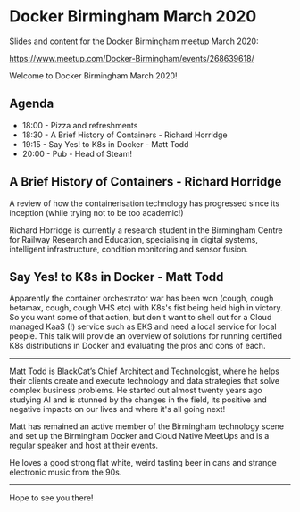 # Docker Birmingham March 2020

Slides and content for the Docker Birmingham meetup March 2020:

https://www.meetup.com/Docker-Birmingham/events/268639618/

Welcome to Docker Birmingham March 2020!

Agenda
----------

* 18:00 - Pizza and refreshments
* 18:30 - A Brief History of Containers - Richard Horridge
* 19:15 - Say Yes! to K8s in Docker - Matt Todd
* 20:00 - Pub - Head of Steam!


A Brief History of Containers - Richard Horridge
------------------------------------------------------------------

A review of how the containerisation technology has progressed since its inception (while trying not to be too academic!)


Richard Horridge is currently a research student in the Birmingham
Centre for Railway Research and Education, specialising in digital
systems, intelligent infrastructure, condition monitoring and
sensor fusion.

Say Yes! to K8s in Docker - Matt Todd
----------------------------------------------------------

Apparently the container orchestrator war has been won (cough, cough betamax, cough, cough VHS etc) with K8s's fist being held high in victory. So you want some of that action, but don't want to shell out for a Cloud managed KaaS (!) service such as EKS and need a local service for local people. This talk will provide an overview of solutions for running certified K8s distributions in Docker and evaluating the pros and cons of each.

---

Matt Todd is BlackCat’s Chief Architect and Technologist, where he helps their clients create and execute technology and data strategies that solve complex business problems. He started out almost twenty years ago studying AI and is stunned by the changes in the field, its positive and negative impacts on our lives and where it's all going next!

Matt has remained an active member of the Birmingham technology scene and set up the Birmingham Docker and Cloud Native MeetUps and is a regular speaker and host at their events.

He loves a good strong flat white, weird tasting beer in cans and strange electronic music from the 90s.

-----

Hope to see you there!
